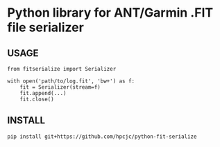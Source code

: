 # Python library for ANT/Garmin .FIT file serializer


## USAGE

```
from fitserialize import Serializer

with open('path/to/log.fit', 'bw+') as f:
    fit = Serializer(stream=f)
    fit.append(...)
    fit.close()
```

## INSTALL

```
pip install git+https://github.com/hpcjc/python-fit-serialize
```
